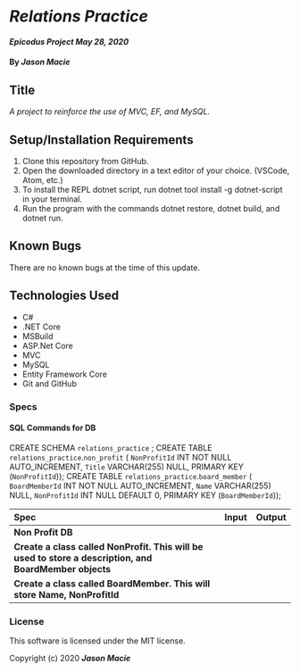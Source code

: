 # _Relations Practice_

#### _Epicodus Project May 28, 2020_

#### By _**Jason Macie**_

## Title

_A project to reinforce the use of MVC, EF, and MySQL._

## Setup/Installation Requirements

1. Clone this repository from GitHub.
2. Open the downloaded directory in a text editor of your choice.
  (VSCode, Atom, etc.)
3. To install the REPL dotnet script, run dotnet tool install -g dotnet-script in your terminal.
4. Run the program with the commands dotnet restore, dotnet build, and dotnet run.

## Known Bugs

There are no known bugs at the time of this update.

## Technologies Used

* C#
* .NET Core
* MSBuild
* ASP.Net Core
* MVC
* MySQL
* Entity Framework Core
* Git and GitHub

### Specs

#### SQL Commands for DB

CREATE SCHEMA `relations_practice` ;
CREATE TABLE `relations_practice`.`non_profit` (
  `NonProfitId` INT NOT NULL AUTO_INCREMENT,
  `Title` VARCHAR(255) NULL,
  PRIMARY KEY (`NonProfitId`));
CREATE TABLE `relations_practice`.`board_member` (
  `BoardMemberId` INT NOT NULL AUTO_INCREMENT,
  `Name` VARCHAR(255) NULL,
  `NonProfitId` INT NULL DEFAULT 0,
  PRIMARY KEY (`BoardMemberId`));

| Spec | Input | Output |
| :------------- | :------------- | :------------- |
| **Non Profit DB**|
| **Create a class called NonProfit. This will be used to store a description, and BoardMember objects** |
| **Create a class called BoardMember. This will store Name, NonProfitId** |

### License

This software is licensed under the MIT license.

Copyright (c) 2020 **_Jason Macie_**